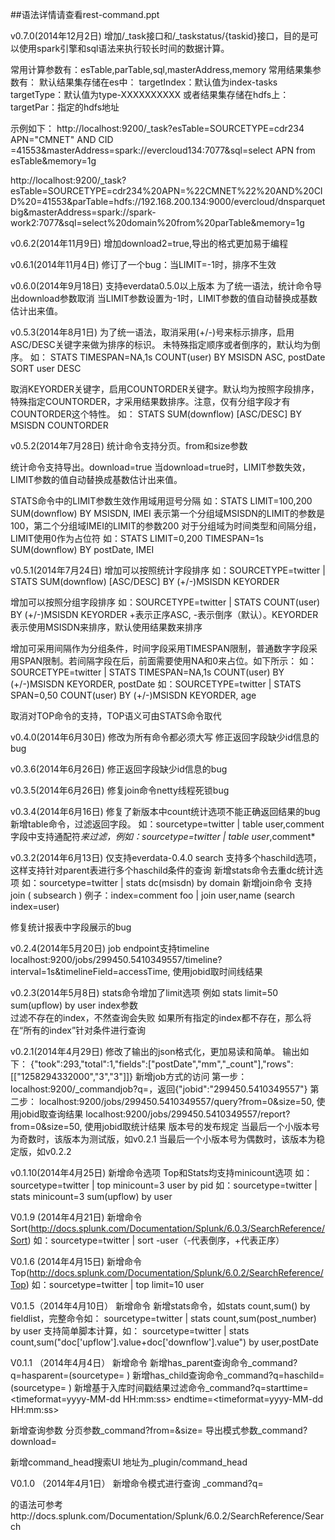 ##语法详情请查看rest-command.ppt

v0.7.0(2014年12月2日)
增加/_task接口和/_taskstatus/{taskid}接口，目的是可以使用spark引擎和sql语法来执行较长时间的数据计算。

常用计算参数有：esTable,parTable,sql,masterAddress,memory
常用结果集参数有：
	默认结果集存储在es中：
	targetIndex：默认值为index-tasks
	targetType：默认值为type-XXXXXXXXXX
	或者结果集存储在hdfs上：
	targetPar：指定的hdfs地址
	
示例如下：
http://localhost:9200/_task?esTable=SOURCETYPE=cdr234 APN="CMNET" AND CID =41553&masterAddress=spark://evercloud134:7077&sql=select APN from esTable&memory=1g

http://localhost:9200/_task?esTable=SOURCETYPE=cdr234%20APN=%22CMNET%22%20AND%20CID%20=41553&parTable=hdfs://192.168.200.134:9000/evercloud/dnsparquetbig&masterAddress=spark://spark-work2:7077&sql=select%20domain%20from%20parTable&memory=1g



v0.6.2(2014年11月9日)
增加download2=true,导出的格式更加易于编程

v0.6.1(2014年11月4日)
修订了一个bug：当LIMIT=-1时，排序不生效

v0.6.0(2014年9月18日)
支持everdata0.5.0以上版本
为了统一语法，统计命令导出download参数取消
 当LIMIT参数设置为-1时，LIMIT参数的值自动替换成基数估计出来值。

v0.5.3(2014年8月1日)
为了统一语法，取消采用(+/-)号来标示排序，启用ASC/DESC关键字来做为排序的标识。
未特殊指定顺序或者倒序的，默认均为倒序。
如：
    STATS TIMESPAN=NA,1s COUNT(user) BY MSISDN ASC, postDate
    SORT user DESC

取消KEYORDER关键字，启用COUNTORDER关键字。默认均为按照字段排序，特殊指定COUNTORDER，才采用结果数排序。注意，仅有分组字段才有COUNTORDER这个特性。
如：
    STATS SUM(downflow) [ASC/DESC] BY MSISDN COUNTORDER



v0.5.2(2014年7月28日)
统计命令支持分页。from和size参数

统计命令支持导出。download=true
    当download=true时，LIMIT参数失效，LIMIT参数的值自动替换成基数估计出来值。

STATS命令中的LIMIT参数生效作用域用逗号分隔
    如：STATS LIMIT=100,200 SUM(downflow) BY MSISDN, IMEI
    表示第一个分组域MSISDN的LIMIT的参数是100，第二个分组域IMEI的LIMIT的参数200
对于分组域为时间类型和间隔分组，LIMIT使用0作为占位符
    如：STATS LIMIT=0,200 TIMESPAN=1s SUM(downflow) BY postDate, IMEI


v0.5.1(2014年7月24日)
增加可以按照统计字段排序
    如：SOURCETYPE=twitter | STATS SUM(downflow) [ASC/DESC] BY (+/-)MSISDN KEYORDER

增加可以按照分组字段排序
    如：SOURCETYPE=twitter | STATS COUNT(user) BY (+/-)MSISDN KEYORDER
    +表示正序ASC, -表示倒序（默认）。KEYORDER表示使用MSISDN来排序，默认使用结果数来排序

增加可采用间隔作为分组条件，时间字段采用TIMESPAN限制，普通数字字段采用SPAN限制。若间隔字段在后，前面需要使用NA和0来占位。如下所示：
    如：SOURCETYPE=twitter | STATS TIMESPAN=NA,1s COUNT(user) BY (+/-)MSISDN KEYORDER, postDate
    如：SOURCETYPE=twitter | STATS SPAN=0,50 COUNT(user) BY (+/-)MSISDN KEYORDER, age

取消对TOP命令的支持，TOP语义可由STATS命令取代


v0.4.0(2014年6月30日)
修改为所有命令都必须大写
修正返回字段缺少id信息的bug

v0.3.6(2014年6月26日)
修正返回字段缺少id信息的bug

v0.3.5(2014年6月26日)
修复join命令netty线程死锁bug

v0.3.4(2014年6月16日)
修复了新版本中count统计选项不能正确返回结果的bug
新增table命令，过滤返回字段。
    如：sourcetype=twitter | table user,comment
    字段中支持通配符*来过滤，例如：sourcetype=twitter | table user*,comment*

v0.3.2(2014年6月13日)
仅支持everdata-0.4.0
search 支持多个haschild选项，这样支持针对parent表进行多个haschild条件的查询
新增stats命令去重dc统计选项
    如：sourcetype=twitter | stats dc(msisdn) by domain
新增join命令
    支持join <field-list> ( subsearch )
    例子：index=comment foo | join user,name (search index=user)


修复统计报表中字段展示的bug

v0.2.4(2014年5月20日)
job endpoint支持timeline
    localhost:9200/jobs/299450.5410349557/timeline?interval=1s&timelineField=accessTime, 使用jobid取时间线结果

v0.2.3(2014年5月8日)
stats命令增加了limit选项
    例如 stats limit=50 sum(upflow) by user
index参数    
    过滤不存在的index，不然查询会失败
    如果所有指定的index都不存在，那么将在“所有的index”针对条件进行查询    

v0.2.1(2014年4月29日)
修改了输出的json格式化，更加易读和简单。
输出如下：
    {"took":293,"total":1,"fields":["postDate","mm","_count"],"rows":[["1258294332000","3","3"]]}
新增job方式的访问
    第一步：localhost:9200/_commandjob?q=<command>，返回{"jobid":"299450.5410349557"}
    第二步：
        localhost:9200/jobs/299450.5410349557/query?from=0&size=50, 使用jobid取查询结果
        localhost:9200/jobs/299450.5410349557/report?from=0&size=50, 使用jobid取统计结果
版本号的发布规定
    当最后一个小版本号为奇数时，该版本为测试版，如v0.2.1
    当最后一个小版本号为偶数时，该版本为稳定版，如v0.2.2

v0.1.10(2014年4月25日)
新增命令选项
    Top和Stats均支持minicount选项
    如：sourcetype=twitter | top minicount=3 user by pid
    如：sourcetype=twitter | stats minicount=3 sum(upflow) by user

V0.1.9 (2014年4月21日)
新增命令
    Sort(http://docs.splunk.com/Documentation/Splunk/6.0.3/SearchReference/Sort)
    如：sourcetype=twitter | sort -user（-代表倒序，+代表正序）

V0.1.6 (2014年4月15日)
新增命令
    Top(http://docs.splunk.com/Documentation/Splunk/6.0.2/SearchReference/Top)
    如：sourcetype=twitter | top limit=10 user

V0.1.5（2014年4月10日）
新增命令
	新增stats命令，如stats count,sum() by fieldlist，完整命令如： sourcetype=twitter | stats count,sum(post_number) by user
	支持简单脚本计算，如： sourcetype=twitter | stats count,sum("doc['upflow'].value+doc['downflow'].value") by user,postDate

V0.1.1 （2014年4月4日）
新增命令
    新增has_parent查询命令_command?q=hasparent=(sourcetype=<parentType> <logicalexpression>)
    新增has_child查询命令_command?q=haschild=(sourcetype=<childType> <logicalexpression>)
    新增基于入库时间戳结果过滤命令_command?q=starttime=<timeformat=yyyy-MM-dd HH:mm:ss> endtime=<timeformat=yyyy-MM-dd HH:mm:ss>

新增查询参数
    分页参数_command?from=<int>&size=<int>
    导出模式参数_command?download=<true>

新增command_head搜索UI
    地址为_plugin/command_head


V0.1.0 （2014年4月1日）
新增命令模式进行查询
    _command?q=<search>
    <search>的语法可参考http://docs.splunk.com/Documentation/Splunk/6.0.2/SearchReference/Search
